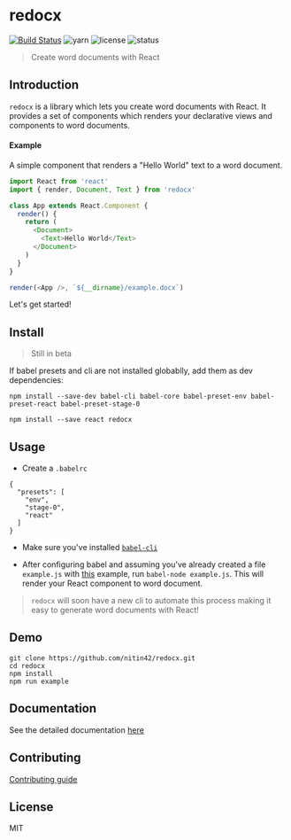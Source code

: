 # redocx
[![Build Status](https://travis-ci.org/nitin42/redocx.svg?branch=master)](https://travis-ci.org/nitin42/redocx)
![yarn](https://img.shields.io/badge/yarn-0.21.3-blue.svg)
![license](https://img.shields.io/packagist/l/doctrine/orm.svg)
![status](https://img.shields.io/badge/status-beta-brightgreen.svg)

> Create word documents with React

## Introduction

`redocx` is a library which lets you create word documents with React. It provides a set of components which renders your declarative views and components to word documents. 

#### Example 

A simple component that renders a "Hello World" text to a word document.

```js
import React from 'react'
import { render, Document, Text } from 'redocx'

class App extends React.Component {
  render() {
    return (
      <Document>
        <Text>Hello World</Text>
      </Document>
    )
  }
}

render(<App />, `${__dirname}/example.docx`)
```

Let's get started!


## Install

> Still in beta

If babel presets and cli are not installed globablly, add them as dev dependencies: 

```
npm install --save-dev babel-cli babel-core babel-preset-env babel-preset-react babel-preset-stage-0

npm install --save react redocx
```

## Usage

* Create a `.babelrc`

```
{
  "presets": [
    "env",
    "stage-0",
    "react"
  ]
}
```

* Make sure you've installed [`babel-cli`](https://babeljs.io/docs/usage/cli/)

* After configuring babel and assuming you've already created a file `example.js` with [this](#example) example, run `babel-node example.js`. This will render your React component to word document.

> `redocx` will soon have a new cli to automate this process making it easy to generate word documents with React!

## Demo

```
git clone https://github.com/nitin42/redocx.git
cd redocx
npm install
npm run example
```

## Documentation

See the detailed documentation [here](./docs)

## Contributing

[Contributing guide](https://github.com/nitin42/redocx/blob/master/CONTRIBUTING.md)

## License

MIT


